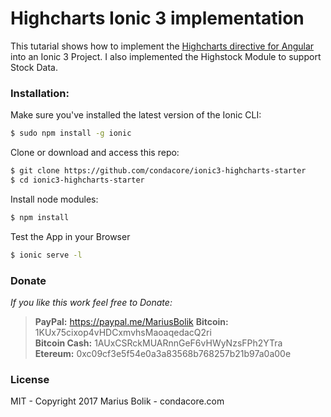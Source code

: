 # Highcharts Ionic 3 implementation

This tutarial shows how to implement the [Highcharts directive for Angular](https://github.com/cebor/angular-highcharts) into an Ionic 3 Project. I also implemented the Highstock Module to support Stock Data.
### Installation:
Make sure you've installed the latest version of the Ionic CLI:
```bash
$ sudo npm install -g ionic
```
Clone or download and access this repo:
```bash
$ git clone https://github.com/condacore/ionic3-highcharts-starter
$ cd ionic3-highcharts-starter
```
Install node modules:
```bash
$ npm install
```
Test the App in your Browser
```bash
$ ionic serve -l
```

### Donate
*If you like this work  feel free to Donate:*
>**PayPal:** https://paypal.me/MariusBolik
>**Bitcoin:** 1KUx75cixop4vHDCxmvhsMaoaqedacQ2ri  
>**Bitcoin Cash:** 1AUxCSRckMUARnnGeF6vHWyNzsFPh2YTra  
>**Etereum:** 0xc09cf3e5f54e0a3a83568b768257b21b97a0a00e  

### License
MIT - Copyright 2017 Marius Bolik - condacore.com
